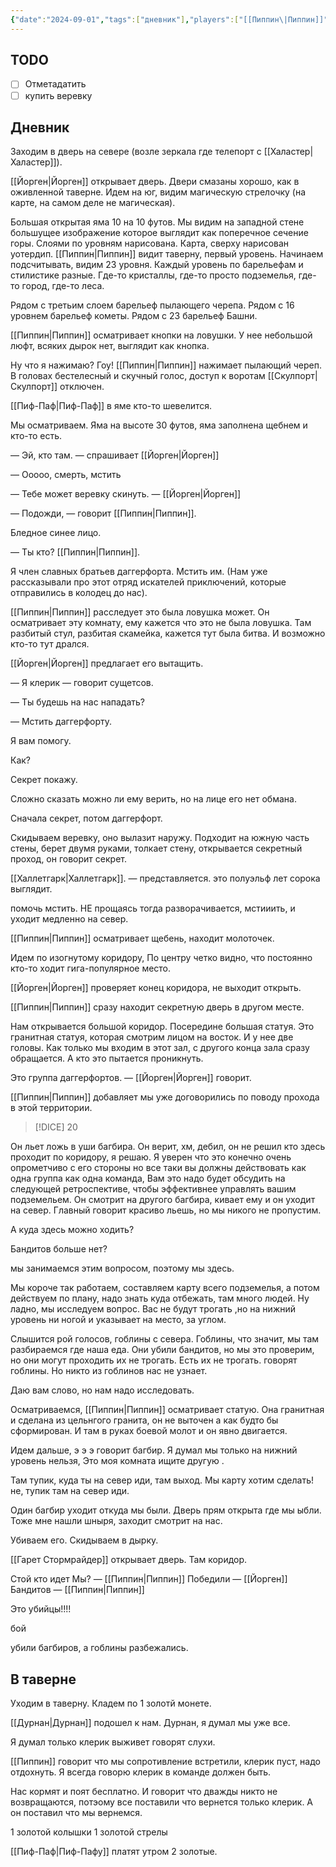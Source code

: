 ```yaml
---
{"date":"2024-09-01","tags":["дневник"],"players":["[[Пиппин\|Пиппин]]","[[Йорген\|Йорген]]","[[Гарет Стормрайдер\|Гарет Стормрайдер]]"],"campaign":"Подземелье безумного мага","world-date":null,"world-time-start":null,"dg-publish":true,"previous-session":"[[19-21 июля 2024]]","next-session":"[[8 сентября 2024]]","permalink":"/1-sentyabrya-2024/","dgPassFrontmatter":true}
---
```



## TODO
- [ ] Отметадатить
- [ ] купить веревку

## Дневник
Заходим в дверь на севере (возле зеркала где телепорт с [[Халастер\|Халастер]]).

[[Йорген\|Йорген]] открывает дверь. Двери смазаны хорошо, как в оживленной таверне. Идем на юг, видим магическую стрелочку (на карте, на самом деле не магическая).

Большая открытая яма 10 на 10 футов. Мы видим на западной стене большущее изображение которое выглядит как поперечное сечение горы. Слоями по уровням нарисована. Карта, сверху нарисован уотердип. [[Пиппин\|Пиппин]] видит таверну, первый уровень. Начинаем подсчитывать, видим 23 уровня. Каждый уровень по барельефам и стилистике разные. Где-то кристаллы, где-то просто подземелья, где-то город, где-то леса. 

Рядом с третьим слоем барельеф пылающего черепа. Рядом с 16 уровнем барельеф кометы. Рядом с 23 барельеф Башни. 

[[Пиппин\|Пиппин]] осматривает кнопки на ловушки. У нее небольшой люфт, всяких дырок нет, выглядит как кнопка. 

Ну что я нажимаю? Гоу!
[[Пиппин\|Пиппин]] нажимает пылающий череп. 
В головах бестелесный и скучный голос, доступ к воротам [[Скулпорт\|Скулпорт]] отключен. 

[[Пиф-Паф\|Пиф-Паф]] в яме кто-то шевелится. 

Мы осматриваем. Яма на высоте 30 футов, яма заполнена щебнем и кто-то есть.

— Эй, кто там. — спрашивает [[Йорген\|Йорген]]

— Ооооо, смерть, мстить

— Тебе может веревку скинуть. —  [[Йорген\|Йорген]]

— Подожди, — говорит [[Пиппин\|Пиппин]].

Бледное синее лицо. 

— Ты кто? [[Пиппин\|Пиппин]].

Я член славных братьев даггерфорта. Мстить им. (Нам уже рассказывали про этот отряд искателей приключений, которые отправились в колодец до нас).

[[Пиппин\|Пиппин]] расследует это была ловушка может.  Он осматривает эту комнату, ему кажется что это не была ловушка. Там разбитый стул, разбитая скамейка, кажется тут была битва. И возможно кто-то тут дрался. 

[[Йорген\|Йорген]] предлагает его вытащить. 

— Я клерик — говорит сущетсов. 

— Ты будешь на нас нападать?

— Мстить даггерфорту. 

Я вам помогу.

Как?

Секрет покажу. 

Сложно сказать можно ли ему верить, но на лице его нет обмана. 

Сначала секрет, потом даггерфорт.

Скидываем веревку, оно вылазит наружу. Подходит на южную часть стены, берет двумя руками, толкает стену, открывается секретный проход, он говорит секрет. 

[[Халлетгарк\|Халлетгарк]].  — представляется. это полуэльф лет сорока выглядит. 

помочь мстить. НЕ прощаясь тогда разворачивается, мстииить, и уходит медленно на север. 

[[Пиппин\|Пиппин]] осматривает щебень, находит молоточек. 

Идем по изогнутому коридору, По центру четко видно, что постоянно кто-то ходит гига-популярное место.

[[Йорген\|Йорген]] проверяет конец коридора, не выходит открыть.

[[Пиппин\|Пиппин]] сразу находит секретную дверь в другом месте. 

Нам открывается большой коридор. Посередине большая статуя. Это гранитная статуя, которая смотрим лицом на восток. И у нее две головы. Как только мы входим в этот зал, с другого конца зала сразу обращается. А кто это пытается проникнуть.

Это группа даггерфортов. — [[Йорген\|Йорген]] говорит.

[[Пиппин\|Пиппин]] добавляет мы уже договорились по поводу прохода в этой территории.

> [!DICE] 20 

Он льет ложь в уши багбира. Он верит, хм, дебил, он не решил кто здесь проходит по коридору, я решаю. Я уверен что это конечно очень опрометчиво с его стороны но все таки вы должны действовать как одна группа как одна команда, Вам это надо будет обсудить на следующей ретроспективе, чтобы эффективнее управлять вашим подземельем. Он смотрит на другого багбира, кивает ему и он уходит на север. Главный говорит красиво льешь, но мы никого не пропустим. 

А куда здесь можно ходить?

Бандитов больше нет?

 мы занимаемся этим вопросом, поэтому мы здесь.

Мы короче так работаем, составляем карту всего подземелья, а потом действуем по плану, надо знать куда отбежать, там много людей. Ну ладно, мы исследуем вопрос. Вас не будут трогать ,но на нижний уровень ни ногой и указывает на место, за углом.

Слышится рой голосов, гоблины с севера. Гоблины, что значит, мы там разбираемся где наша еда. Они убили бандитов, но мы это проверим, но они могут проходить их не трогать. Есть их не трогать. говорят гоблины. Но никто из гоблинов нас не узнает. 

Даю вам слово, но нам надо исследовать. 

Осматриваемся, [[Пиппин\|Пиппин]] осматривает статую. Она гранитная и сделана из цельнгого гранита, он не выточен а как будто бы сформирован. И там в руках боевой молот и он явно двигается. 

Идем дальше, э э э говорит багбир. Я думал мы только на нижний уровень нельзя, Это моя комната ищите другую .

Там тупик, куда ты на север иди, там выход. Мы карту хотим сделать!
не, тупик там на север иди. 

Один багбир уходит откуда мы были. Дверь прям открыта где мы ыбли. Тоже мне нашли шныря, заходит смотрит на нас.

Убиваем его. Скидываем в дырку.

[[Гарет Стормрайдер]] открывает дверь. Там коридор.

Стой кто идет
Мы? — [[Пиппин\|Пиппин]]
Победили — [[Йорген]]
Бандитов — [[Пиппин\|Пиппин]]

Это убийцы!!!!

бой

убили багбиров, а гоблины разбежались.

## В таверне
Уходим в таверну. 
Кладем по 1 золотй монете. 

[[Дурнан\|Дурнан]] подошел к нам.
Дурнан, я думал мы уже все.

Я думал только клерик выживет говорят слухи.

[[Пиппин]] говорит что мы сопротивление встретили, клерик пуст, надо отдохнуть. Я всегда говорю клерик в команде должен быть. 

Нас кормят и поят бесплатно. И говорит что дважды никто не возвращаются, потэому все поставили что вернется только клерик. А он поставил что мы вернемся. 

1 золотой колышки
1 золотой стрелы

[[Пиф-Паф\|Пиф-Пафу]] платят утром 2 золотые. 